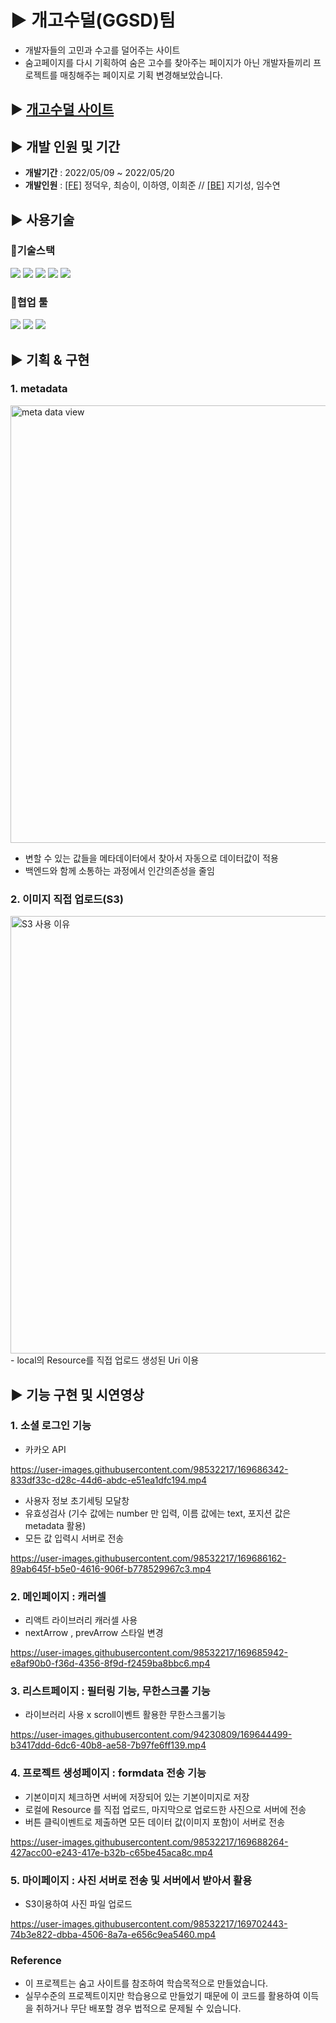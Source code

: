 # ► 개고수덜(GGSD)팀
- 개발자들의 고민과 수고를 덜어주는 사이트
- 숨고페이지를 다시 기획하여 숨은 고수를 찾아주는 페이지가 아닌
  개발자들끼리 프로젝트를 매칭해주는 페이지로 기획 변경해보았습니다.

## ► [개고수덜 사이트](http://www.ggsd.ml:8000/)

## ► 개발 인원 및 기간

- __개발기간__ : 2022/05/09 ~ 2022/05/20
- __개발인원__ : [[FE]](https://github.com/wecode-bootcamp-korea/32-2nd-GGSD-frontend) 정덕우, 최승이, 이하영, 이희준  //  [[BE]](https://github.com/wecode-bootcamp-korea/32-2nd-GGSD-backend) 지기성, 임수연
 


## ► 사용기술

### 📍기술스택 
<img src="https://img.shields.io/badge/javascript-F7DF1E?style=for-the-badge&logo=javascript&logoColor=black"> <img src="https://img.shields.io/badge/react-61DAFB?style=for-the-badge&logo=react&logoColor=black"> <img src="https://img.shields.io/badge/react router-CA4245?style=for-the-badge&logo=react router&logoColor=black"> <img src="https://img.shields.io/badge/styled component-4A154B?style=for-the-badge&logo=styled components&logoColor=black"> <img src="https://img.shields.io/badge/AWS-232F3E?style=for-the-badge&logo=AmazonAWS&logoColor=black">

### 📍협업 툴
<img src="https://img.shields.io/badge/github-181717?style=for-the-badge&logo=github&logoColor=white"> <img src="https://img.shields.io/badge/slack-4A154B?style=for-the-badge&logo=slack&logoColor=white"> <img src="https://img.shields.io/badge/notion-000000?style=for-the-badge&logo=notion&logoColor=white">

## ► 기획 & 구현

### 1. metadata 

<img width="700" alt="meta data view" src="https://user-images.githubusercontent.com/89971435/169652820-5c771cf7-dc0f-47d5-94a7-07211917fba8.png">

- 변할 수 있는 값들을 메타데이터에서 찾아서 자동으로 데이터값이 적용
- 백엔드와 함께 소통하는 과정에서 인간의존성을 줄임


### 2. 이미지 직접 업로드(S3)

<img width="700" alt="S3 사용 이유" src="https://user-images.githubusercontent.com/89971435/169653649-1ca7947a-8e45-4883-9413-dbe107ccce05.png">
- local의 Resource를 직접 업로드 생성된 Uri 이용


## ► 기능 구현 및 시연영상
### 1. 소셜 로그인 기능

- 카카오 API 

https://user-images.githubusercontent.com/98532217/169686342-833df33c-d28c-44d6-abdc-e51ea1dfc194.mp4

- 사용자 정보 초기세팅 모달창
- 유효성검사 (기수 값에는 number 만 입력, 이름 값에는 text, 포지션 값은 metadata 활용)
- 모든 값 입력시 서버로 전송

https://user-images.githubusercontent.com/98532217/169686162-89ab645f-b5e0-4616-906f-b778529967c3.mp4

### 2. 메인페이지 : 캐러셀 
- 리액트 라이브러리 캐러셀 사용
- nextArrow , prevArrow 스타일 변경

https://user-images.githubusercontent.com/98532217/169685942-e8af90b0-f36d-4356-8f9d-f2459ba8bbc6.mp4

### 3. 리스트페이지 : 필터링 기능, 무한스크롤 기능
- 라이브러리 사용 x scroll이벤트 활용한 무한스크롤기능

https://user-images.githubusercontent.com/94230809/169644499-b3417ddd-6dc6-40b8-ae58-7b97fe6ff139.mp4


### 4. 프로젝트 생성페이지 : formdata 전송 기능
- 기본이미지 체크하면 서버에 저장되어 있는 기본이미지로 저장
- 로컬에 Resource 를 직접 업로드, 마지막으로 업로드한 사진으로 서버에 전송
- 버튼 클릭이벤트로 제출하면 모든 데이터 값(이미지 포함)이 서버로 전송

https://user-images.githubusercontent.com/98532217/169688264-427acc00-e243-417e-b32b-c65be45aca8c.mp4

### 5. 마이페이지 : 사진 서버로 전송 및 서버에서 받아서 활용
- S3이용하여 사진 파일 업로드

https://user-images.githubusercontent.com/98532217/169702443-74b3e822-dbba-4506-8a7a-e656c9ea5460.mp4


### Reference

- 이 프로젝트는 숨고 사이트를 참조하여 학습목적으로 만들었습니다.
- 실무수준의 프로젝트이지만 학습용으로 만들었기 때문에 이 코드를 활용하여 이득을 취하거나 무단 배포할 경우 법적으로 문제될 수 있습니다.



